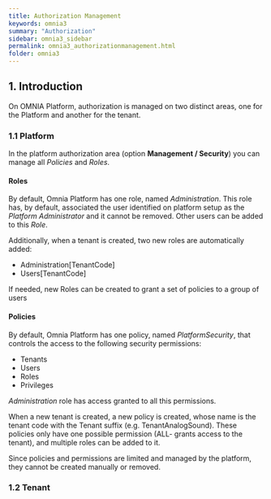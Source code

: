```yaml
---
title: Authorization Management
keywords: omnia3
summary: "Authorization"
sidebar: omnia3_sidebar
permalink: omnia3_authorizationmanagement.html
folder: omnia3
---
```


## 1. Introduction

On OMNIA Platform, authorization is managed on two distinct areas, one for the Platform and another for the tenant.

### 1.1 Platform

In the platform authorization area (option **Management / Security**) you can manage all *Policies* and *Roles*. 

#### Roles

By default, Omnia Platform has one role, named *Administration*. This role has, by default, associated the user identified on platform setup as the *Platform Administrator* and it cannot be removed. Other users can be added to this *Role*.

Additionally, when a tenant is created, two new roles are automatically added:

- Administration[TenantCode]
- Users[TenantCode]

If needed, new Roles can be created to grant a set of policies to a group of users

#### Policies

By default, Omnia Platform has one policy, named *PlatformSecurity*, that controls the access to the following security permissions:

- Tenants
- Users
- Roles
- Privileges

*Administration* role has access granted to all this permissions.

When a new tenant is created, a new policy is created, whose name is the tenant code with the Tenant suffix (e.g. TenantAnalogSound). These policies only have one possible permission (ALL- grants access to the tenant), and multiple roles can be added to it.

Since policies and permissions are limited and managed by the platform, they cannot be created manually or removed.


### 1.2 Tenant


